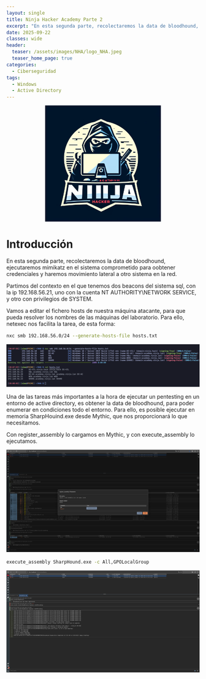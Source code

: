 ```yaml
---
layout: single
title: Ninja Hacker Academy Parte 2
excerpt: "En esta segunda parte, recolectaremos la data de bloodhound, ejecutaremos mimikatz en el sistema comprometido para oobtener credenciales y haremos movimiento lateral a otro sistema en la red."
date: 2025-09-22
classes: wide
header:
  teaser: /assets/images/NHA/logo_NHA.jpeg
  teaser_home_page: true
categories:
  - Ciberseguridad
tags:
  - Windows
  - Active Directory
---
```



<p align="center">
  <img src="/assets/images/NHA/logo_NHA.jpeg" alt="Logo NHA" style="max-width:60%; height:auto;">
</p>

# Introducción
En esta segunda parte, recolectaremos la data de bloodhound, ejecutaremos mimikatz en el sistema comprometido para oobtener credenciales y haremos movimiento lateral a otro sistema en la red.

Partimos del contexto en el que tenemos dos beacons del sistema sql, con la ip 192.168.56.21, uno con la cuenta NT AUTHORITY\NETWORK SERVICE, y otro con privilegios de SYSTEM.

Vamos a editar el fichero hosts de nuestra máquina atacante, para que pueda resolver los nombres de las máquinas del laboratorio. Para ello, netexec nos facilita la tarea, de esta forma:

```bash
nxc smb 192.168.56.0/24 --generate-hosts-file hosts.txt
```

![](/assets/images/NHA/hosts.png)

Una de las tareas más importantes a la hora de ejecutar un pentesting en un entorno de active directory, es obtener la data de bloodhound, para poder enumerar en condiciones todo el entorno. Para ello, es posible ejecutar en memoria SharpHouind.exe desde Mythic, que nos proporcionará lo que necesitamos.

Con register_assembly lo cargamos en Mythic, y con execute_assembly lo ejecutamos.

![](/assets/images/NHA/sharphound.png)

```bash
execute_assembly SharpHound.exe -c All,GPOLocalGroup
```
![](/assets/images/NHA/sharphound2.png)


